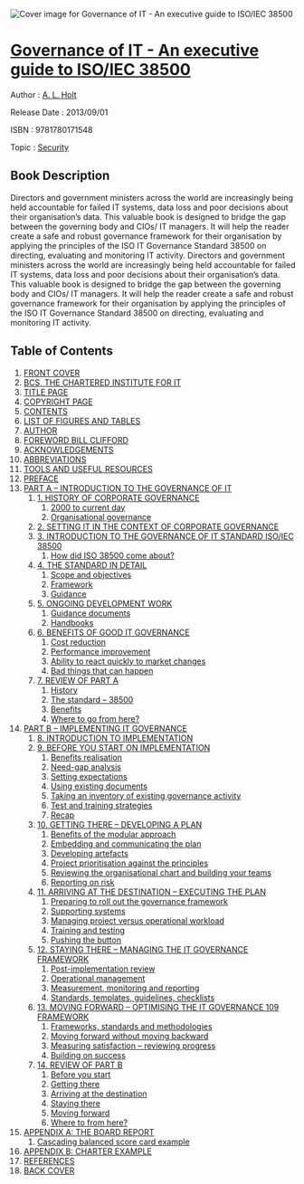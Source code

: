 ![Cover image for Governance of IT - An executive guide to ISO/IEC 38500](https://imgdetail.ebookreading.net/cover/cover/security/EB9781780171548.jpg)

[Governance of IT - An executive guide to ISO/IEC 38500](https://ebookreading.net/view/book/Governance+of+IT+-+An+executive+guide+to+ISO%2FIEC+38500-EB9781780171548_1.html "Governance of IT - An executive guide to ISO/IEC 38500")
====================================================================================================================

Author : [A. L. Holt](https://ebookreading.net/search/author/A.+L.+Holt)

Release Date : 2013/09/01

ISBN : 9781780171548

Topic : [Security](https://ebookreading.net/search/category/security)

Book Description
-----------------

Directors and government ministers across the world are increasingly being held accountable for failed IT systems, data loss and poor decisions about their organisation’s data. This valuable book is designed to bridge the gap between the governing body and CIOs/ IT managers. It will help the reader create a safe and robust governance framework for their organisation by applying the principles of the ISO IT Governance Standard 38500 on directing, evaluating and monitoring IT activity.
              Directors and government ministers across the world are increasingly being held accountable for failed IT systems, data loss and poor decisions about their organisation’s data. This valuable book is designed to bridge the gap between the governing body and CIOs/ IT managers. It will help the reader create a safe and robust governance framework for their organisation by applying the principles of the ISO IT Governance Standard 38500 on directing, evaluating and monitoring IT activity.
              
Table of Contents
-----------------

1. [FRONT COVER](https://ebookreading.net/view/book/Governance+of+IT+-+An+executive+guide+to+ISO%2FIEC+38500-EB9781780171548_1.html)
1. [BCS, THE CHARTERED INSTITUTE FOR IT](https://ebookreading.net/view/book/Governance+of+IT+-+An+executive+guide+to+ISO%2FIEC+38500-EB9781780171548_2.html)
1. [TITLE PAGE](https://ebookreading.net/view/book/Governance+of+IT+-+An+executive+guide+to+ISO%2FIEC+38500-EB9781780171548_3.html)
1. [COPYRIGHT PAGE](https://ebookreading.net/view/book/Governance+of+IT+-+An+executive+guide+to+ISO%2FIEC+38500-EB9781780171548_4.html)
1. [CONTENTS](https://ebookreading.net/view/book/Governance+of+IT+-+An+executive+guide+to+ISO%2FIEC+38500-EB9781780171548_5.html)
1. [LIST OF FIGURES AND TABLES](https://ebookreading.net/view/book/Governance+of+IT+-+An+executive+guide+to+ISO%2FIEC+38500-EB9781780171548_6.html)
1. [AUTHOR](https://ebookreading.net/view/book/Governance+of+IT+-+An+executive+guide+to+ISO%2FIEC+38500-EB9781780171548_7.html)
1. [FOREWORD BILL CLIFFORD](https://ebookreading.net/view/book/Governance+of+IT+-+An+executive+guide+to+ISO%2FIEC+38500-EB9781780171548_8.html)
1. [ACKNOWLEDGEMENTS](https://ebookreading.net/view/book/Governance+of+IT+-+An+executive+guide+to+ISO%2FIEC+38500-EB9781780171548_9.html)
1. [ABBREVIATIONS](https://ebookreading.net/view/book/Governance+of+IT+-+An+executive+guide+to+ISO%2FIEC+38500-EB9781780171548_10.html)
1. [TOOLS AND USEFUL RESOURCES](https://ebookreading.net/view/book/Governance+of+IT+-+An+executive+guide+to+ISO%2FIEC+38500-EB9781780171548_11.html)
1. [PREFACE](https://ebookreading.net/view/book/Governance+of+IT+-+An+executive+guide+to+ISO%2FIEC+38500-EB9781780171548_12.html)
1. [PART A – INTRODUCTION TO THE GOVERNANCE OF IT](https://ebookreading.net/view/book/Governance+of+IT+-+An+executive+guide+to+ISO%2FIEC+38500-EB9781780171548_13.html)
    1. [1. HISTORY OF CORPORATE GOVERNANCE](https://ebookreading.net/view/book/Governance+of+IT+-+An+executive+guide+to+ISO%2FIEC+38500-EB9781780171548_14.html)
        1. [2000 to current day](https://ebookreading.net/view/book/Governance+of+IT+-+An+executive+guide+to+ISO%2FIEC+38500-EB9781780171548_14.html#ch01-1)
        1. [Organisational governance](https://ebookreading.net/view/book/Governance+of+IT+-+An+executive+guide+to+ISO%2FIEC+38500-EB9781780171548_14.html#ch01-2)
    1. [2. SETTING IT IN THE CONTEXT OF CORPORATE GOVERNANCE](https://ebookreading.net/view/book/Governance+of+IT+-+An+executive+guide+to+ISO%2FIEC+38500-EB9781780171548_15.html)
    1. [3. INTRODUCTION TO THE GOVERNANCE OF IT STANDARD ISO/IEC 38500](https://ebookreading.net/view/book/Governance+of+IT+-+An+executive+guide+to+ISO%2FIEC+38500-EB9781780171548_16.html)
        1. [How did ISO 38500 come about?](https://ebookreading.net/view/book/Governance+of+IT+-+An+executive+guide+to+ISO%2FIEC+38500-EB9781780171548_16.html#ch03-1)
    1. [4. THE STANDARD IN DETAIL](https://ebookreading.net/view/book/Governance+of+IT+-+An+executive+guide+to+ISO%2FIEC+38500-EB9781780171548_17.html)
        1. [Scope and objectives](https://ebookreading.net/view/book/Governance+of+IT+-+An+executive+guide+to+ISO%2FIEC+38500-EB9781780171548_17.html#ch04-1)
        1. [Framework](https://ebookreading.net/view/book/Governance+of+IT+-+An+executive+guide+to+ISO%2FIEC+38500-EB9781780171548_17.html#ch04-2)
        1. [Guidance](https://ebookreading.net/view/book/Governance+of+IT+-+An+executive+guide+to+ISO%2FIEC+38500-EB9781780171548_17.html#ch04-3)
    1. [5. ONGOING DEVELOPMENT WORK](https://ebookreading.net/view/book/Governance+of+IT+-+An+executive+guide+to+ISO%2FIEC+38500-EB9781780171548_18.html)
        1. [Guidance documents](https://ebookreading.net/view/book/Governance+of+IT+-+An+executive+guide+to+ISO%2FIEC+38500-EB9781780171548_18.html#ch05-1)
        1. [Handbooks](https://ebookreading.net/view/book/Governance+of+IT+-+An+executive+guide+to+ISO%2FIEC+38500-EB9781780171548_18.html#ch05-2)
    1. [6. BENEFITS OF GOOD IT GOVERNANCE](https://ebookreading.net/view/book/Governance+of+IT+-+An+executive+guide+to+ISO%2FIEC+38500-EB9781780171548_19.html)
        1. [Cost reduction](https://ebookreading.net/view/book/Governance+of+IT+-+An+executive+guide+to+ISO%2FIEC+38500-EB9781780171548_19.html#ch06-1)
        1. [Performance improvement](https://ebookreading.net/view/book/Governance+of+IT+-+An+executive+guide+to+ISO%2FIEC+38500-EB9781780171548_19.html#ch06-2)
        1. [Ability to react quickly to market changes](https://ebookreading.net/view/book/Governance+of+IT+-+An+executive+guide+to+ISO%2FIEC+38500-EB9781780171548_19.html#ch06-3)
        1. [Bad things that can happen](https://ebookreading.net/view/book/Governance+of+IT+-+An+executive+guide+to+ISO%2FIEC+38500-EB9781780171548_19.html#ch06-4)
    1. [7. REVIEW OF PART A ](https://ebookreading.net/view/book/Governance+of+IT+-+An+executive+guide+to+ISO%2FIEC+38500-EB9781780171548_20.html)
        1. [History](https://ebookreading.net/view/book/Governance+of+IT+-+An+executive+guide+to+ISO%2FIEC+38500-EB9781780171548_20.html#ch07-1)
        1. [The standard – 38500](https://ebookreading.net/view/book/Governance+of+IT+-+An+executive+guide+to+ISO%2FIEC+38500-EB9781780171548_20.html#ch07-2)
        1. [Benefits](https://ebookreading.net/view/book/Governance+of+IT+-+An+executive+guide+to+ISO%2FIEC+38500-EB9781780171548_20.html#ch07-3)
        1. [Where to go from here?](https://ebookreading.net/view/book/Governance+of+IT+-+An+executive+guide+to+ISO%2FIEC+38500-EB9781780171548_20.html#ch07-4)
1. [PART B – IMPLEMENTING IT GOVERNANCE](https://ebookreading.net/view/book/Governance+of+IT+-+An+executive+guide+to+ISO%2FIEC+38500-EB9781780171548_21.html)
    1. [8. INTRODUCTION TO IMPLEMENTATION](https://ebookreading.net/view/book/Governance+of+IT+-+An+executive+guide+to+ISO%2FIEC+38500-EB9781780171548_22.html)
    1. [9. BEFORE YOU START ON IMPLEMENTATION](https://ebookreading.net/view/book/Governance+of+IT+-+An+executive+guide+to+ISO%2FIEC+38500-EB9781780171548_23.html)
        1. [Benefits realisation](https://ebookreading.net/view/book/Governance+of+IT+-+An+executive+guide+to+ISO%2FIEC+38500-EB9781780171548_23.html#ch09-1)
        1. [Need-gap analysis](https://ebookreading.net/view/book/Governance+of+IT+-+An+executive+guide+to+ISO%2FIEC+38500-EB9781780171548_23.html#ch09-2)
        1. [Setting expectations](https://ebookreading.net/view/book/Governance+of+IT+-+An+executive+guide+to+ISO%2FIEC+38500-EB9781780171548_23.html#ch09-3)
        1. [Using existing documents](https://ebookreading.net/view/book/Governance+of+IT+-+An+executive+guide+to+ISO%2FIEC+38500-EB9781780171548_23.html#ch09-4)
        1. [Taking an inventory of existing governance activity](https://ebookreading.net/view/book/Governance+of+IT+-+An+executive+guide+to+ISO%2FIEC+38500-EB9781780171548_23.html#ch09-5)
        1. [Test and training strategies](https://ebookreading.net/view/book/Governance+of+IT+-+An+executive+guide+to+ISO%2FIEC+38500-EB9781780171548_23.html#ch09-6)
        1. [Recap](https://ebookreading.net/view/book/Governance+of+IT+-+An+executive+guide+to+ISO%2FIEC+38500-EB9781780171548_23.html#ch09-7)
    1. [10. GETTING THERE – DEVELOPING A PLAN](https://ebookreading.net/view/book/Governance+of+IT+-+An+executive+guide+to+ISO%2FIEC+38500-EB9781780171548_24.html)
        1. [Benefits of the modular approach](https://ebookreading.net/view/book/Governance+of+IT+-+An+executive+guide+to+ISO%2FIEC+38500-EB9781780171548_24.html#ch10-1)
        1. [Embedding and communicating the plan](https://ebookreading.net/view/book/Governance+of+IT+-+An+executive+guide+to+ISO%2FIEC+38500-EB9781780171548_24.html#ch10-2)
        1. [Developing artefacts](https://ebookreading.net/view/book/Governance+of+IT+-+An+executive+guide+to+ISO%2FIEC+38500-EB9781780171548_24.html#ch10-3)
        1. [Project prioritisation against the principles](https://ebookreading.net/view/book/Governance+of+IT+-+An+executive+guide+to+ISO%2FIEC+38500-EB9781780171548_24.html#ch10-4)
        1. [Reviewing the organisational chart and building your teams](https://ebookreading.net/view/book/Governance+of+IT+-+An+executive+guide+to+ISO%2FIEC+38500-EB9781780171548_24.html#ch10-5)
        1. [Reporting on risk](https://ebookreading.net/view/book/Governance+of+IT+-+An+executive+guide+to+ISO%2FIEC+38500-EB9781780171548_24.html#ch10-6)
    1. [11. ARRIVING AT THE DESTINATION – EXECUTING THE PLAN](https://ebookreading.net/view/book/Governance+of+IT+-+An+executive+guide+to+ISO%2FIEC+38500-EB9781780171548_25.html)
        1. [Preparing to roll out the governance framework](https://ebookreading.net/view/book/Governance+of+IT+-+An+executive+guide+to+ISO%2FIEC+38500-EB9781780171548_25.html#ch11-1)
        1. [Supporting systems](https://ebookreading.net/view/book/Governance+of+IT+-+An+executive+guide+to+ISO%2FIEC+38500-EB9781780171548_25.html#ch11-2)
        1. [Managing project versus operational workload](https://ebookreading.net/view/book/Governance+of+IT+-+An+executive+guide+to+ISO%2FIEC+38500-EB9781780171548_25.html#ch11-3)
        1. [Training and testing](https://ebookreading.net/view/book/Governance+of+IT+-+An+executive+guide+to+ISO%2FIEC+38500-EB9781780171548_25.html#ch11-4)
        1. [Pushing the button](https://ebookreading.net/view/book/Governance+of+IT+-+An+executive+guide+to+ISO%2FIEC+38500-EB9781780171548_25.html#ch11-5)
    1. [12. STAYING THERE – MANAGING THE IT GOVERNANCE FRAMEWORK](https://ebookreading.net/view/book/Governance+of+IT+-+An+executive+guide+to+ISO%2FIEC+38500-EB9781780171548_27.html)
        1. [Post-implementation review](https://ebookreading.net/view/book/Governance+of+IT+-+An+executive+guide+to+ISO%2FIEC+38500-EB9781780171548_27.html#ch12-1)
        1. [Operational management](https://ebookreading.net/view/book/Governance+of+IT+-+An+executive+guide+to+ISO%2FIEC+38500-EB9781780171548_27.html#ch12-2)
        1. [Measurement, monitoring and reporting](https://ebookreading.net/view/book/Governance+of+IT+-+An+executive+guide+to+ISO%2FIEC+38500-EB9781780171548_27.html#ch12-3)
        1. [Standards, templates, guidelines, checklists](https://ebookreading.net/view/book/Governance+of+IT+-+An+executive+guide+to+ISO%2FIEC+38500-EB9781780171548_27.html#ch12-4)
    1. [13. MOVING FORWARD – OPTIMISING THE IT GOVERNANCE 109 FRAMEWORK](https://ebookreading.net/view/book/Governance+of+IT+-+An+executive+guide+to+ISO%2FIEC+38500-EB9781780171548_28.html)
        1. [Frameworks, standards and methodologies](https://ebookreading.net/view/book/Governance+of+IT+-+An+executive+guide+to+ISO%2FIEC+38500-EB9781780171548_28.html#ch13-1)
        1. [Moving forward without moving backward](https://ebookreading.net/view/book/Governance+of+IT+-+An+executive+guide+to+ISO%2FIEC+38500-EB9781780171548_28.html#ch13-2)
        1. [Measuring satisfaction – reviewing progress](https://ebookreading.net/view/book/Governance+of+IT+-+An+executive+guide+to+ISO%2FIEC+38500-EB9781780171548_28.html#ch13-3)
        1. [Building on success](https://ebookreading.net/view/book/Governance+of+IT+-+An+executive+guide+to+ISO%2FIEC+38500-EB9781780171548_28.html#ch13-4)
    1. [14. REVIEW OF PART B](https://ebookreading.net/view/book/Governance+of+IT+-+An+executive+guide+to+ISO%2FIEC+38500-EB9781780171548_0.html)
        1. [Before you start](https://ebookreading.net/view/book/Governance+of+IT+-+An+executive+guide+to+ISO%2FIEC+38500-EB9781780171548_0.html#ch14-1)
        1. [Getting there](https://ebookreading.net/view/book/Governance+of+IT+-+An+executive+guide+to+ISO%2FIEC+38500-EB9781780171548_0.html#ch14-2)
        1. [Arriving at the destination](https://ebookreading.net/view/book/Governance+of+IT+-+An+executive+guide+to+ISO%2FIEC+38500-EB9781780171548_0.html#ch14-3)
        1. [Staying there](https://ebookreading.net/view/book/Governance+of+IT+-+An+executive+guide+to+ISO%2FIEC+38500-EB9781780171548_0.html#ch14-4)
        1. [Moving forward](https://ebookreading.net/view/book/Governance+of+IT+-+An+executive+guide+to+ISO%2FIEC+38500-EB9781780171548_0.html#ch14-5)
        1. [Where to from here?](https://ebookreading.net/view/book/Governance+of+IT+-+An+executive+guide+to+ISO%2FIEC+38500-EB9781780171548_0.html#ch14-6)
1. [APPENDIX A: THE BOARD REPORT](https://ebookreading.net/view/book/Governance+of+IT+-+An+executive+guide+to+ISO%2FIEC+38500-EB9781780171548_30.html)
    1. [Cascading balanced score card example](https://ebookreading.net/view/book/Governance+of+IT+-+An+executive+guide+to+ISO%2FIEC+38500-EB9781780171548_30.html#app1)
1. [APPENDIX B: CHARTER EXAMPLE](https://ebookreading.net/view/book/Governance+of+IT+-+An+executive+guide+to+ISO%2FIEC+38500-EB9781780171548_31.html)
1. [REFERENCES](https://ebookreading.net/view/book/Governance+of+IT+-+An+executive+guide+to+ISO%2FIEC+38500-EB9781780171548_0.html)
1. [BACK COVER](https://ebookreading.net/view/book/Governance+of+IT+-+An+executive+guide+to+ISO%2FIEC+38500-EB9781780171548_32.html)
